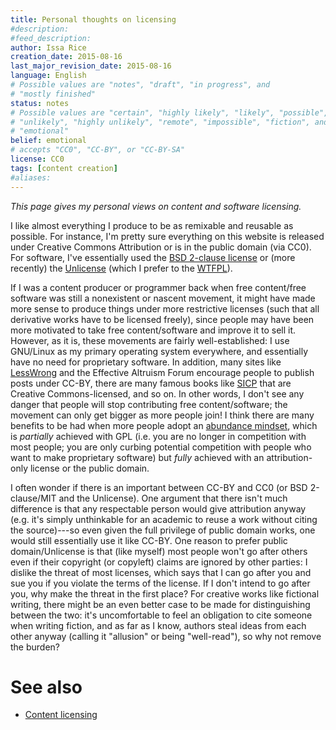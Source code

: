 ```yaml
---
title: Personal thoughts on licensing
#description: 
#feed_description: 
author: Issa Rice
creation_date: 2015-08-16
last_major_revision_date: 2015-08-16
language: English
# Possible values are "notes", "draft", "in progress", and
# "mostly finished"
status: notes
# Possible values are "certain", "highly likely", "likely", "possible",
# "unlikely", "highly unlikely", "remote", "impossible", "fiction", and
# "emotional"
belief: emotional
# accepts "CC0", "CC-BY", or "CC-BY-SA"
license: CC0
tags: [content creation]
#aliases: 
---
```


*This page gives my personal views on content and software licensing.*

I like almost everything I produce to be as remixable and reusable as possible.
For instance, I'm pretty sure everything on this website is released under Creative Commons Attribution or is in the public domain (via CC0).
For software, I've essentially used the [BSD 2-clause license](https://en.wikipedia.org/wiki/BSD_licenses#2-clause_license_.28.22Simplified_BSD_License.22_or_.22FreeBSD_License.22.29) or (more recently) the [Unlicense](http://unlicense.org/) (which I prefer to the [WTFPL](http://www.wtfpl.net/)).

If I was a content producer or programmer back when free content/free software was still a nonexistent or nascent movement, it might have made more sense to produce things under more restrictive licenses (such that all derivative works have to be licensed freely), since people may have been more motivated to take free content/software and improve it to sell it.
However, as it is, these movements are fairly well-established: I use GNU/Linux as my primary operating system everywhere, and essentially have no need for proprietary software.
In addition, many sites like [LessWrong]() and the Effective Altruism Forum encourage people to publish posts under CC-BY, there are many famous books like [SICP](https://mitpress.mit.edu/sicp/) that are Creative Commons-licensed, and so on.
In other words, I don't see any danger that people will stop contributing free content/software; the movement can only get bigger as more people join!
I think there are many benefits to be had when more people adopt an [abundance mindset](https://en.wikipedia.org/wiki/The_7_Habits_of_Highly_Effective_People#Abundance_mentality), which is *partially* achieved with GPL (i.e. you are no longer in competition with most people; you are only curbing potential competition with people who want to make proprietary software) but *fully* achieved with an attribution-only license or the public domain.

I often wonder if there is an important between CC-BY and CC0 (or BSD 2-clause/MIT and the Unlicense).
One argument that there isn't much difference is that any respectable person would give attribution anyway (e.g. it's simply unthinkable for an academic to reuse a work without citing the source)---so even given the full privilege of public domain works, one would still essentially use it like CC-BY.
One reason to prefer public domain/Unlicense is that (like myself) most people won't go after others even if their copyright (or copyleft) claims are ignored by other parties: I dislike the threat of most licenses, which says that I can go after you and sue you if you violate the terms of the license.
If I don't intend to go after you, why make the threat in the first place?
For creative works like fictional writing, there might be an even better case to be made for distinguishing between the two: it's uncomfortable to feel an obligation to cite someone when writing fiction, and as far as I know, authors steal ideas from each other anyway (calling it "allusion" or being "well-read"), so why not remove the burden?

# See also

- [Content licensing]()
